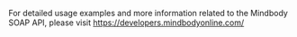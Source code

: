 For detailed usage examples and more information related to the Mindbody SOAP API, please visit https://developers.mindbodyonline.com/
